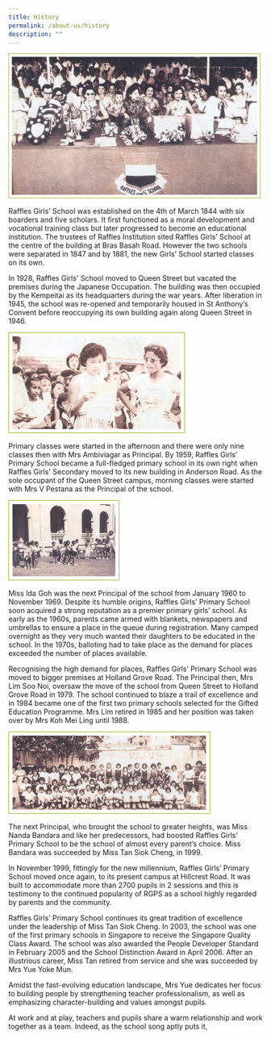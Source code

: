 ```yaml
---
title: History
permalink: /about-us/history
description: ""
---
```

![](/images/hist_3.jpeg)

Raffles Girls’ School was established on the 4th of March 1844 with six boarders and five scholars. It first functioned as a moral development and vocational training class but later progressed to become an educational institution. The trustees of Raffles Institution sited Raffles Girls’ School at the centre of the building at Bras Basah Road. However the two schools were separated in 1847 and by 1881, the new Girls’ School started classes on its own.

In 1928, Raffles Girls' School moved to Queen Street but vacated the premises during the Japanese Occupation. The building was then occupied by the Kempeitai as its headquarters during the war years. After liberation in 1945, the school was re-opened and temporarily housed in St Anthony’s Convent before reoccupying its own building again along Queen Street in 1946.

![](/images/hist_4.jpeg)

Primary classes were started in the afternoon and there were only nine classes then with Mrs Ambiviagar as Principal. By 1959, Raffles Girls’ Primary School became a full-fledged primary school in its own right when Raffles Girls' Secondary moved to its new building in Anderson Road. As the sole occupant of the Queen Street campus, morning classes were started with Mrs V Pestana as the Principal of the school. 

![](/images/hist_6a.jpeg)

Miss Ida Goh was the next Principal of the school from January 1960 to November 1969. Despite its humble origins, Raffles Girls’ Primary School soon acquired a strong reputation as a premier primary girls’ school. As early as the 1960s, parents came armed with blankets, newspapers and umbrellas to ensure a place in the queue during registration. Many camped overnight as they very much wanted their daughters to be educated in the school. In the 1970s, balloting had to take place as the demand for places exceeded the number of places available.

Recognising the high demand for places, Raffles Girls’ Primary School was moved to bigger premises at Holland Grove Road. The Principal then, Mrs Lim Soo Noi, oversaw the move of the school from Queen Street to Holland Grove Road in 1979. The school continued to blaze a trail of excellence and in 1984 became one of the first two primary schools selected for the Gifted Education Programme. Mrs Lim retired in 1985 and her position was taken over by Mrs Koh Mei Ling until 1988.

![](/images/hist_1.jpeg)

The next Principal, who brought the school to greater heights, was Miss Nanda Bandara and like her predecessors, had boosted Raffles Girls’ Primary School to be the school of almost every parent’s choice. Miss Bandara was succeeded by Miss Tan Siok Cheng, in 1999.
 
In November 1999, fittingly for the new millennium, Raffles Girls’ Primary School moved once again, to its present campus at Hillcrest Road. It was built to accommodate more than 2700 pupils in 2 sessions and this is testimony to the continued popularity of RGPS as a school highly regarded by parents and the community.
 
Raffles Girls’ Primary School continues its great tradition of excellence under the leadership of Miss Tan Siok Cheng. In 2003, the school was one of the first primary schools in Singapore to receive the Singapore Quality Class Award. The school was also awarded the People Developer Standard in February 2005 and the School Distinction Award in April 2006.  After an illustrious career, Miss Tan retired from service and she was succeeded by Mrs Yue Yoke Mun. 
 
Amidst the fast-evolving education landscape, Mrs Yue dedicates her focus to building people by strengthening teacher professionalism, as well as emphasizing character-building and values amongst pupils.
 
At work and at play, teachers and pupils share a warm relationship and work together as a team. Indeed, as the school song aptly puts it,